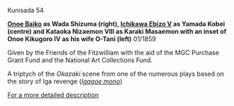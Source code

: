 Kunisada 54

**[Onoe Baiko](kunp80.htm) as Wada Shizuma (right), [Ichikawa Ebizo V](..//exhibition/group-8-part-1) as Yamada Kobei (centre) and Kataoka Nizaemon VIII as Karaki Masaemon with an inset of Onoe Kikugoro IV as his wife O-Tani (left)** 01/1859

Given by the Friends of the Fitzwilliam with the aid of the MGC Purchase Grant Fund and the National Art Collections Fund.

A triptych of the _Okazaki_ scene from one of the numerous plays based on the story of Iga revenge (_[Igagoe mono](../textosode.htm)_)

[For a more detailed description](../textp77.htm)
